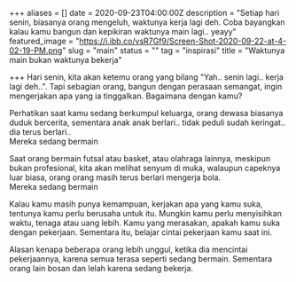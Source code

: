 +++
aliases = []
date = 2020-09-23T04:00:00Z
description = "Setiap hari senin, biasanya orang mengeluh, waktunya kerja lagi deh. Coba bayangkan kalau kamu bangun dan kepikiran waktunya main lagi.. yeayy"
featured_image = "https://i.ibb.co/vsR7Gf9/Screen-Shot-2020-09-22-at-4-02-19-PM.png"
slug = "main"
status = ""
tag = "inspirasi"
title = "Waktunya main bukan waktunya bekerja"

+++
Hari senin, kita akan ketemu orang yang bilang "Yah.. senin lagi.. kerja lagi deh..". Tapi sebagian orang, bangun dengan perasaan semangat, ingin mengerjakan apa yang ia tinggalkan. Bagaimana dengan kamu?

Perhatikan saat kamu sedang berkumpul keluarga, orang dewasa biasanya duduk bercerita, sementara anak anak berlari.. tidak peduli sudah keringat.. dia terus berlari..  
Mereka sedang bermain

Saat orang bermain futsal atau basket, atau olahraga lainnya, meskipun bukan profesional, kita akan melihat senyum di muka, walaupun capeknya luar biasa, orang orang masih terus berlari mengerja bola.  
Mereka sedang bermain

Kalau kamu masih punya kemampuan, kerjakan apa yang kamu suka, tentunya kamu perlu berusaha untuk itu. Mungkin kamu perlu menyisihkan waktu, tenaga atau uang lebih. Kamu yang merasakan, apakah kamu suka dengan pekerjaan. Sementara itu, belajar cintai pekerjaan kamu saat ini.

Alasan kenapa beberapa orang lebih unggul, ketika dia mencintai pekerjaannya, karena semua terasa seperti sedang bermain. Sementara orang lain bosan dan lelah karena sedang bekerja.